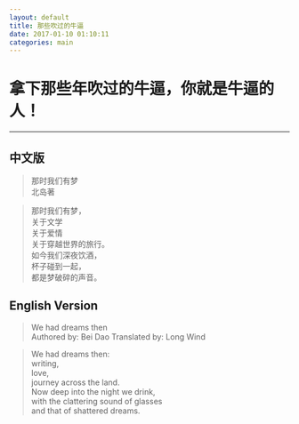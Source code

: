 ```yaml
---
layout: default
title: 那些吹过的牛逼
date: 2017-01-10 01:10:11
categories: main
---
```

# 拿下那些年吹过的牛逼，你就是牛逼的人！
----------
## 中文版  
> 那时我们有梦  
> 北岛著  

>那时我们有梦，    
>关于文学  
>关于爱情  
>关于穿越世界的旅行。  
>如今我们深夜饮酒，  
>杯子碰到一起，  
>都是梦破碎的声音。  

## English Version  
> We had dreams then  
> Authored by: Bei Dao Translated by: Long Wind  

> We had dreams then:  
> writing,  
> love,  
> journey across the land.  
> Now deep into the night we drink,  
> with the clattering sound of glasses  
> and that of shattered dreams.  
